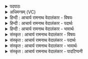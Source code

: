 <details><summary>पदपाठः</summary>

ए꣣षः꣢। स्यः। मा꣡नु꣢꣯षीषु। आ। श्ये꣣नः꣢। न। वि꣣क्षु꣢। सी꣣दति। ग꣡च्छ꣢꣯न्। जा꣣रः꣢। न। यो꣣षि꣡त꣢म्। १२७६।
</details>

<details><summary>अधिमन्त्रम् (VC)</summary>

- पवमानः सोमः
- राहूगण आङ्गिरसः
- गायत्री
- षड्जः
</details>

<details><summary>हिन्दी : आचार्य रामनाथ वेदालंकार - विषयः</summary>

अगले मन्त्र में परमात्मा की कृपा का वर्णन है।
</details>

<details><summary>हिन्दी : आचार्य रामनाथ वेदालंकार - पदार्थः</summary>

पदार्थान्वयभाषाः -  (योषितम्) पत्नी के पास (गच्छन्) प्रेम से जाते हुए (जारः न) पति के समान (गच्छन्) धार्मिक प्रजा के पास प्रेम से जाता हुआ (एषः स्यः) यह वह सोम अर्थात् रसागार परमेश्वर (श्येनः न) सूर्य के समान (मानुषीषु विक्षु) मानवी प्रजाओं में (आसीदति) स्थित है ॥३॥ यहाँ उपमालङ्कार है ॥३॥
</details>

<details><summary>हिन्दी : आचार्य रामनाथ वेदालंकार - भावार्थः</summary>

भावार्थभाषाः -  पति जैसे पत्नी से स्नेह करता है,वैसे ही परमेश्वर धार्मिक प्रजा से स्नेह करता है। जैसे आकाश में स्थित सूर्य सब प्रजाओं को भौतिक प्रकाश देकर अनुगृहीत करता है,वैसे ही परमेश्वर दिव्य प्रकाश देकर ॥३॥
</details>

<details><summary>संस्कृत : आचार्य रामनाथ वेदालंकार - विषयः</summary>

अथ परमात्मनोऽनुग्रहं प्रदर्शयति।
</details>

<details><summary>संस्कृत : आचार्य रामनाथ वेदालंकार - पदार्थः</summary>

पदार्थान्वयभाषाः -  (योषितम्) जायां (गच्छन्) प्रेम्णा व्रजन् (जारः न) पतिः इव (गच्छन्) धार्मिकीं प्रजां प्रेम्णा व्रजन् (एषः स्यः) अयं सः सोमः रसागारः परमेश्वरः (श्येनः न) आदित्यः इव। [श्येन आदित्यो भवति, श्यायतेर्गतिकर्मणः। निरु० १४।१३।] (मानुषीषु विक्षु) मानवीषु प्रजासु (आ सीदति) आतिष्ठति ॥३॥ अत्रोपमालङ्कारः ॥३॥
</details>

<details><summary>संस्कृत : आचार्य रामनाथ वेदालंकार - भावार्थः</summary>

भावार्थभाषाः -  पतिर्यथा जायायां स्निह्यति तथा परमेश्वरो धार्मिक्यां प्रजायां स्निह्यति। यथा च दिवि तिष्ठन् सूर्यः सर्वाः प्रजा भौतिकप्रकाशप्रदानेनानुगृह्णाति तथैव परमेश्वरो दिव्यप्रकाशप्रदानेन ॥३॥
</details>

<details><summary>संस्कृत : आचार्य रामनाथ वेदालंकार - पादटिप्पनी</summary>

टिप्पणी:   १. ऋ० ९।३८।४।
</details>
